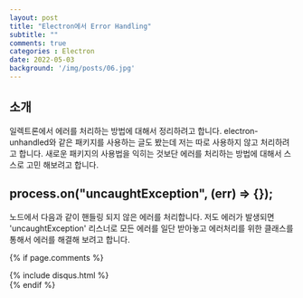 ```yaml
---
layout: post
title: "Electron에서 Error Handling"
subtitle: ""
comments: true
categories : Electron
date: 2022-05-03
background: '/img/posts/06.jpg'
---
```


## 소개
일렉트론에서 에러를 처리하는 방법에 대해서 정리하려고 합니다. electron-unhandled와 같은 패키지를 사용하는 글도 봤는데 저는 따로 사용하지 않고 처리하려고 합니다. 새로운 패키지의 사용법을 익히는 것보단 에러를 처리하는 방법에 대해서 스스로 고민 해보려고 합니다.

## process.on("uncaughtException", (err) => {});
노드에서 다음과 같이 핸들링 되지 않은 에러를 처리합니다. 저도 에러가 발생되면 'uncaughtException' 리스너로 모든 에러를 일단 받아놓고 에러처리를 위한 클래스를 통해서 에러를 해결해 보려고 합니다.


{% if page.comments %}
<div id="post-disqus" class="container">
{% include disqus.html %}
</div>
{% endif %}
